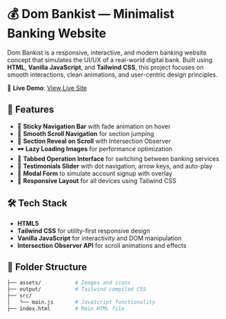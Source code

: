 # 💰 Dom Bankist — Minimalist Banking Website

Dom Bankist is a responsive, interactive, and modern banking website concept that simulates the UI/UX of a real-world digital bank. Built using **HTML**, **Vanilla JavaScript**, and **Tailwind CSS**, this project focuses on smooth interactions, clean animations, and user-centric design principles.

🔗 **Live Demo**: [View Live Site](https://layekmia.github.io/Dom_Bankist_app/)

## 🚀 Features

- 💼 **Sticky Navigation Bar** with fade animation on hover
- 🎯 **Smooth Scroll Navigation** for section jumping
- 🧭 **Section Reveal on Scroll** with Intersection Observer
- 🕶️ **Lazy Loading Images** for performance optimization
- 🔀 **Tabbed Operation Interface** for switching between banking services
- 💬 **Testimonials Slider** with dot navigation, arrow keys, and auto-play
- 📩 **Modal Form** to simulate account signup with overlay
- 🎨 **Responsive Layout** for all devices using Tailwind CSS

## 🛠️ Tech Stack

- **HTML5**
- **Tailwind CSS** for utility-first responsive design
- **Vanilla JavaScript** for interactivity and DOM manipulation
- **Intersection Observer API** for scroll animations and effects

## 📂 Folder Structure

```bash
├── assets/           # Images and icons
├── output/           # Tailwind compiled CSS
├── src/
│   └── main.js       # JavaScript functionality
├── index.html        # Main HTML file
